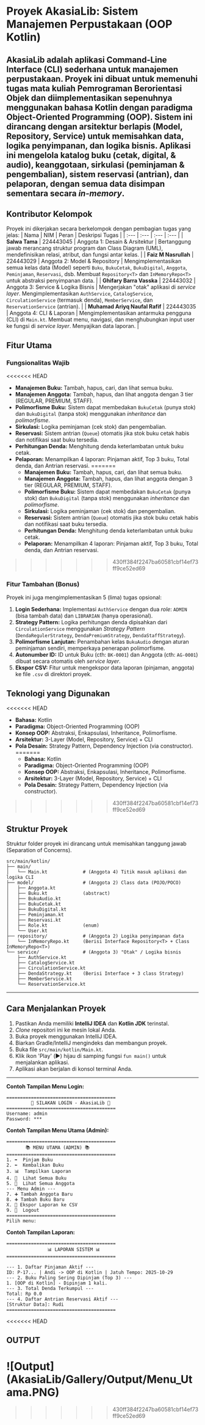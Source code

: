 # Proyek AkasiaLib: Sistem Manajemen Perpustakaan (OOP Kotlin)
**AkasiaLib** adalah aplikasi Command-Line Interface (CLI) sederhana untuk manajemen perpustakaan. Proyek ini dibuat untuk memenuhi tugas mata kuliah Pemrograman Berorientasi Objek dan diimplementasikan sepenuhnya menggunakan bahasa **Kotlin** dengan paradigma **Object-Oriented Programming (OOP)**.
Sistem ini dirancang dengan arsitektur berlapis (Model, Repository, Service) untuk memisahkan data, logika penyimpanan, dan logika bisnis. Aplikasi ini mengelola katalog buku (cetak, digital, & audio), keanggotaan, sirkulasi (peminjaman & pengembalian), sistem reservasi (antrian), dan pelaporan, dengan semua data disimpan sementara secara *in-memory*.
-----
## Kontributor Kelompok

Proyek ini dikerjakan secara berkelompok dengan pembagian tugas yang jelas:
| Nama | NIM | Peran | Deskripsi Tugas |
| :--- | :--- | :--- | :--- |
| **Salwa Tama** | 224443045 | Anggota 1: Desain & Arsitektur | Bertanggung jawab merancang struktur program dan Class Diagram (UML), mendefinisikan relasi, atribut, dan fungsi antar kelas. |
| **Faiz M Nasrullah** | 224443029 | Anggota 2: Model & Repository | Mengimplementasikan semua kelas data (Model) seperti `Buku`, `BukuCetak`, `BukuDigital`, `Anggota`, `Peminjaman`, `Reservasi`, dsb. Membuat `Repository<T>` dan `InMemoryRepo<T>` untuk abstraksi penyimpanan data. |
| **Ghifary Barra Vasska** | 224443032 | Anggota 3: Service & Logika Bisnis | Mengerjakan "otak" aplikasi di *service layer*. Mengimplementasikan `AuthService`, `CatalogService`, `CirculationService` (termasuk denda), `MemberService`, dan `ReservationService` (antrian). |
| **Muhamad Ariyq Naufal Rafif** | 224443035 | Anggota 4: CLI & Laporan | Mengimplementasikan antarmuka pengguna (CLI) di `Main.kt`. Membuat menu, navigasi, dan menghubungkan input user ke fungsi di *service layer*. Menyajikan data laporan. |

## Fitur Utama
### Fungsionalitas Wajib
<<<<<<< HEAD
* **Manajemen Buku:** Tambah, hapus, cari, dan lihat semua buku.
* **Manajemen Anggota:** Tambah, hapus, dan lihat anggota dengan 3 tier (REGULAR, PREMIUM, STAFF).
* **Polimorfisme Buku:** Sistem dapat membedakan `BukuCetak` (punya stok) dan `BukuDigital` (tanpa stok) menggunakan *inheritance* dan *polimorfisme*.
* **Sirkulasi:** Logika peminjaman (cek stok) dan pengembalian.
* **Reservasi:** Sistem antrian (`Queue`) otomatis jika stok buku cetak habis dan notifikasi saat buku tersedia.
* **Perhitungan Denda:** Menghitung denda keterlambatan untuk buku cetak.
* **Pelaporan:** Menampilkan 4 laporan: Pinjaman aktif, Top 3 buku, Total denda, dan Antrian reservasi.
=======
  * **Manajemen Buku:** Tambah, hapus, cari, dan lihat semua buku.
  * **Manajemen Anggota:** Tambah, hapus, dan lihat anggota dengan 3 tier (REGULAR, PREMIUM, STAFF).
  * **Polimorfisme Buku:** Sistem dapat membedakan `BukuCetak` (punya stok) dan `BukuDigital` (tanpa stok) menggunakan *inheritance* dan *polimorfisme*.
  * **Sirkulasi:** Logika peminjaman (cek stok) dan pengembalian.
  * **Reservasi:** Sistem antrian (`Queue`) otomatis jika stok buku cetak habis dan notifikasi saat buku tersedia.
  * **Perhitungan Denda:** Menghitung denda keterlambatan untuk buku cetak.
  * **Pelaporan:** Menampilkan 4 laporan: Pinjaman aktif, Top 3 buku, Total denda, dan Antrian reservasi.
>>>>>>> 430ff384f2247ba60581cbf14ef73ff9ce52ed69

### Fitur Tambahan (Bonus)
Proyek ini juga mengimplementasikan 5 (lima) tugas opsional:
1.  **Login Sederhana:** Implementasi `AuthService` dengan dua *role*: `ADMIN` (bisa tambah data) dan `LIBRARIAN` (hanya operasional).
2.  **Strategy Pattern:** Logika perhitungan denda dipisahkan dari `CirculationService` menggunakan *Strategy Pattern* (`DendaRegulerStrategy`, `DendaPremiumStrategy`, `DendaStaffStrategy`).
3.  **Polimorfisme Lanjutan:** Penambahan kelas `BukuAudio` dengan aturan peminjaman sendiri, memperkaya penerapan polimorfisme.
4.  **Autonumber ID:** ID untuk Buku (cth: `BK-0001`) dan Anggota (cth: `AG-0001`) dibuat secara otomatis oleh *service layer*.
5.  **Ekspor CSV:** Fitur untuk mengekspor data laporan (pinjaman, anggota) ke file `.csv` di direktori proyek.

## Teknologi yang Digunakan
<<<<<<< HEAD
* **Bahasa:** Kotlin
* **Paradigma:** Object-Oriented Programming (OOP)
* **Konsep OOP:** Abstraksi, Enkapsulasi, Inheritance, Polimorfisme.
* **Arsitektur:** 3-Layer (Model, Repository, Service) + CLI
* **Pola Desain:** Strategy Pattern, Dependency Injection (via constructor).
=======
  * **Bahasa:** Kotlin
  * **Paradigma:** Object-Oriented Programming (OOP)
  * **Konsep OOP:** Abstraksi, Enkapsulasi, Inheritance, Polimorfisme.
  * **Arsitektur:** 3-Layer (Model, Repository, Service) + CLI
  * **Pola Desain:** Strategy Pattern, Dependency Injection (via constructor).
>>>>>>> 430ff384f2247ba60581cbf14ef73ff9ce52ed69

## Struktur Proyek
Struktur folder proyek ini dirancang untuk memisahkan tanggung jawab (Separation of Concerns).
```
src/main/kotlin/
├── main/
│   └── Main.kt             # (Anggota 4) Titik masuk aplikasi dan logika CLI
├── model/                  # (Anggota 2) Class data (POJO/POCO)
│   ├── Anggota.kt
│   ├── Buku.kt             (abstract)
│   ├── BukuAudio.kt
│   ├── BukuCetak.kt
│   ├── BukuDigital.kt
│   ├── Peminjaman.kt
│   ├── Reservasi.kt
│   ├── Role.kt             (enum)
│   └── User.kt
├── repository/             # (Anggota 2) Logika penyimpanan data
│   └── InMemoryRepo.kt     (Berisi Interface Repository<T> + Class InMemoryRepo<T>)
└── service/                # (Anggota 3) "Otak" / Logika bisnis
    ├── AuthService.kt
    ├── CatalogService.kt
    ├── CirculationService.kt
    ├── DendaStrategy.kt    (Berisi Interface + 3 class Strategy)
    ├── MemberService.kt
    └── ReservationService.kt
```
-----
##  Cara Menjalankan Proyek

1.  Pastikan Anda memiliki **IntelliJ IDEA** dan **Kotlin JDK** terinstal.
2.  *Clone* repositori ini ke mesin lokal Anda.
3.  Buka proyek menggunakan IntelliJ IDEA.
4.  Biarkan Gradle/IntelliJ mengindeks dan membangun proyek.
5.  Buka file `src/main/kotlin/Main.kt`.
6.  Klik ikon 'Play' (▶️) hijau di samping fungsi `fun main()` untuk menjalankan aplikasi.
7.  Aplikasi akan berjalan di konsol terminal Anda.

-----
**Contoh Tampilan Menu Login:**
```
========================================
         🔑 SILAKAN LOGIN - AkasiaLib 🔑
========================================
Username: admin
Password: ***
```

**Contoh Tampilan Menu Utama (Admin):**
```
========================================
       📚 MENU UTAMA (ADMIN) 📚
========================================
1. ➡️  Pinjam Buku
2. ⬅️  Kembalikan Buku
3. 📊  Tampilkan Laporan
4. 📖  Lihat Semua Buku
5. 👥  Lihat Semua Anggota
--- Menu Admin ---
7. ➕ Tambah Anggota Baru
8. ➕ Tambah Buku Baru
X. 💾 Ekspor Laporan ke CSV
9. 🚪  Logout
========================================
Pilih menu:
```

**Contoh Tampilan Laporan:**
```
========================================
               📊 LAPORAN SISTEM 📊
========================================

--- 1. Daftar Pinjaman Aktif ---
ID: P-17... | Andi -> OOP di Kotlin | Jatuh Tempo: 2025-10-29
--- 2. Buku Paling Sering Dipinjam (Top 3) ---
1. [OOP di Kotlin] - Dipinjam 1 kali.
--- 3. Total Denda Terkumpul ---
Total: Rp 0.0
--- 4. Daftar Antrian Reservasi Aktif ---
[Struktur Data]: Rudi
========================================
```
<<<<<<< HEAD
## OUTPUT
![Output] (AkasiaLib/Gallery/Output/Menu_Utama.PNG)
=======
>>>>>>> 430ff384f2247ba60581cbf14ef73ff9ce52ed69
